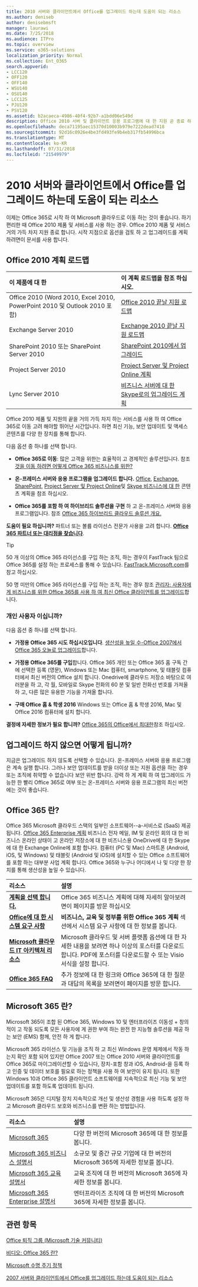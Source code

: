 ```yaml
---
title: 2010 서버와 클라이언트에서 Office를 업그레이드 하는데 도움이 되는 리소스
ms.author: deniseb
author: denisebmsft
manager: laurawi
ms.date: 7/25/2018
ms.audience: ITPro
ms.topic: overview
ms.service: o365-solutions
localization_priority: Normal
ms.collection: Ent_O365
search.appverid:
- LCC120
- OFF120
- OFF140
- WSU140
- OSU140
- LCC125
- PJU120
- PSV120
ms.assetid: b2acaeca-4986-40f4-92b7-a1bdd06e549d
description: Office 2010 서버 및 클라이언트 응용 프로그램에 대 한 지원 곧 종료 하 고 사용자 지정 지원 계약을 사용할 수 없습니다. 이 문서를 사용 하 여 지금 업그레이드 계획을 시작 합니다.
ms.openlocfilehash: deca71195aec15370d10003b979e7222dead7418
ms.sourcegitcommit: 92d16c0926e4be3fd493fe9b4eb317fb54996bca
ms.translationtype: MT
ms.contentlocale: ko-KR
ms.lasthandoff: 07/31/2018
ms.locfileid: "21549979"
---
```

# <a name="resources-to-help-you-upgrade-from-office-2010-servers-and-clients"></a>2010 서버와 클라이언트에서 Office를 업그레이드 하는데 도움이 되는 리소스

이제는 Office 365로 시작 하 여 Microsoft 클라우드로 이동 하는 것이 좋습니다. 하기 편리한 때 Office 2010 제품 및 서비스를 사용 하는 경우. Office 2010 제품 및 서비스 거의 가득 차지 지원 종료 합니다. 시작 지점으로 옵션을 검토 하 고 업그레이드를 계획 하려면이 문서를 사용 합니다.
      
## <a name="office-2010-planning-roadmaps"></a>Office 2010 계획 로드맵
  
|**이 제품에 대 한**|**이 계획 로드맵을 참조 하십시오.**|
|:-----|:-----|
|Office 2010 (Word 2010, Excel 2010, PowerPoint 2010 및 Outlook 2010 포함)  <br/> |[Office 2010 끝날 지원 로드맵](https://docs.microsoft.com/DeployOffice/office-2010-end-support-roadmap) <br/> |
|Exchange Server 2010  <br/> |[Exchange 2010 끝날 지원 로드맵](exchange-2010-end-of-support.md) <br/> |
|SharePoint 2010 또는 SharePoint Server 2010  <br/> |[SharePoint 2010에서 업그레이드](upgrade-from-sharepoint-2010.md) <br/> |
|Project Server 2010 </br> | [Project Server 및 Project Online 계획](https://docs.microsoft.com/project/planning-project-server-and-project-online-for-technical-decision-makers) </br> |
|Lync Server 2010 </br> | [비즈니스 서버에 대 한 Skype로의 업그레이드 계획](https://docs.microsoft.com/skypeforbusiness/plan-your-deployment/upgrade) </br> |
    
Office 2010 제품 및 지원의 끝을 거의 가득 차지 하는 서비스를 사용 하 여 Office 365로 이동 고려 해야할 뛰어난 시간입니다. 하면 최신 기능, 보안 업데이트 및 액세스 콘텐츠를 다양 한 장치를 통해 합니다.

다음 옵션 중 하나를 선택 합니다.
- **Office 365로 이동**: 많은 고객을 위한는 효율적이 고 경제적인 솔루션입니다. 참조 [것을 이동 하려면 어떻게 Office 365 비즈니스를 위한?](https://support.office.com/article/62084652-f051-4b0b-87b3-f766418386bf.aspx)
    
- **온-프레미스 서버와 응용 프로그램을 업그레이드 합니다.** [Office](https://docs.microsoft.com/DeployOffice/office-2010-end-support-roadmap), [Exchange](exchange-2010-end-of-support.md), [SharePoint](upgrade-from-sharepoint-2010.md), [Project Server 및 Project Online](https://docs.microsoft.com/project/planning-project-server-and-project-online-for-technical-decision-makers)및 [Skype 비즈니스에 대 한](https://docs.microsoft.com/skypeforbusiness/plan-your-deployment/upgrade) 콘텐츠 계획을 참조 하십시오. 
    
- **Office 365를 포함 하 여 하이브리드 솔루션을 구현** 하 고 온-프레미스 서버와 응용 프로그램입니다. 참조 [Office 365 하이브리드 클라우드 솔루션 개요.](https://support.office.com/article/59616fab-acdb-40e9-b414-cf0c965c80b7.aspx)
    
**도움이 필요 하십니까?** 파트너 또는 볼륨 라이선스 전문가 사용을 고려 합니다. **[Office 365 파트너 또는 대리점을 찾습니다](https://support.office.com/article/b6c18a9b-2aed-4c84-9d75-af709160258c.aspx)**. 
> [!TIP]
> 50 개 이상의 Office 365 라이선스를 구입 하는 조직, 하는 경우이 FastTrack 팀으로 Office 365를 설정 하는 프로세스를 통해 수 있습니다. [FastTrack.Microsoft.com](https://www.microsoft.com/fasttrack/microsoft-365/office-365)를 참고 하십시오.
  
50 명 미만의 Office 365 라이선스를 구입 하는 조직, 하는 경우 참조 [관리자: 사용자에 게 비즈니스를 위한 Office 365를 사용 하 여 최신 Office 클라이언트를 업그레이드](https://support.office.com/article/f6b00895-b5fd-4af6-a656-b7788ea20cbb.aspx)합니다. 
  
### <a name="are-you-a-home-user"></a>개인 사용자 이십니까?

다음 옵션 중 하나를 선택 합니다.
- **가정용 Office 365 시도 하십시오입니다**. [생산성을 높일 수-Office 2007에서 Office 365 오늘로 업그레이드](https://go.microsoft.com/fwlink/?linkid=733276)합니다.
    
- **가정용 Office 365를 구입**합니다. Office 365 개인 또는 Office 365 홈 구독 간에 선택한 등록 (영문), Windows 또는 Mac 컴퓨터, smartphone, 및 태블릿 컴퓨터에서 최신 버전의 Office 설치 합니다. Onedrive에 클라우드 저장소 바탕으로 여러분을 하 고, 각 월, 모바일로 Skype 전화의 60 분 및 일반 전화선 번호를 가져올 하 고, 다른 많은 유용한 기능을 가져올 합니다. 
    
- **구매 Office 홈 &amp; 학생 2016** Windows 또는 Office 홈 &amp; 학생 2016, Mac 및 Office 2016 컴퓨터에 설치 합니다. 
    
**결정에 자세한 정보가 필요 합니까?** [Office 365의 Office에서 최대한](https://go.microsoft.com/fwlink/?linkid=841758)참조 하십시오. 


## <a name="what-happens-if-i-dont-upgrade"></a>업그레이드 하지 않으면 어떻게 됩니까?

지금은 업그레이드 하지 않도록 선택할 수 있습니다. 온-프레미스 서버와 응용 프로그램은 계속 실행 합니다. 그러나 보안 업데이트를 받을 더이상 또는 지원 옵션을 하는 경우 또는 조직에 취약할 수 없습니다 보안 위반 합니다. 강력 하 게 계획 하 여 업그레이드 가능한 한 빨리 Office 365로 여부 또는 온-프레미스 서버와 응용 프로그램의 최신 버전에는 것이 좋습니다.
  
## <a name="what-is-office-365"></a>Office 365 란?

Office 365 Microsoft 클라우드 스택의 일부인 소프트웨어--a-서비스로 (SaaS) 제공 됩니다. [Office 365 Enterprise 계획](https://aka.ms/viirjv) 비즈니스 전자 메일, IM 및 온라인 회의 대 한 비즈니스 온라인 상태이 고 온라인 저장소에 대 한 비즈니스용 OneDrive에 대 한 Skype에 대 한 Exchange Online에 포함 합니다. 컴퓨터 (PC 및 Mac) 스마트폰 (Android, iOS, 및 Windows) 및 태블릿 (Android 및 iOS)에 설치할 수 있는 Office 소프트웨어를 포함 하는 대부분 사업 계획 합니다. Office 365와 누구나 어디에서 나 및 다양 한 장치를 통해 생산성을 높일 수 있습니다. 
  
|**리소스**|**설명**|
|:-----|:-----|
|**[계획을 선택 합니다.](https://aka.ms/viirjv)** <br/> |Office 365 비즈니스 계획에 대해 자세히 알아보려면이 페이지를 방문 하십시오  <br/> |
|**[Office에 대 한 시스템 요구 사항](https://aka.ms/o365sysrequirements)** <br/> |**비즈니스, 교육 및 정부를 위한 Office 365 계획** 섹션에서 시스템 요구 사항에 대 한 정보를 봅니다.  <br/> |
|**[Microsoft 클라우드 IT 아키텍처 리소스](microsoft-cloud-it-architecture-resources.md)** <br/> |Microsoft 클라우드 및 서버 플랫폼 옵션에 대 한 자세한 내용을 보려면 하나 이상의 포스터를 다운로드 합니다. PDF에 포스터를 다운로드할 수 또는 Visio 서식을 설정 합니다.  <br/> |
|**[Office 365 FAQ](https://aka.ms/office365faqs)** <br/> |추가 정보에 대 한 링크와 Office 365에 대 한 질문과 대답의 목록을 보려면이 페이지를 방문 합니다.  <br/> |
   
## <a name="what-is-microsoft-365"></a>Microsoft 365 란?

Microsoft 365이 조합 된 Office 365, Windows 10 및 엔터프라이즈 이동성 + 창의적이 고 작동 되도록 모든 사용자에 게 권한 부여 하는 완전 한 지능형 솔루션을 제공 하는 보안 (EMS) 함께, 안전 하 게 합니다. 
  
Microsoft 365 라이선스 및 기능을 조직 하 고 최신 Windows 운영 체제에서 작동 하는지 확인 포함 되어 있지만 Office 2007 또는 Office 2010 서버와 클라이언트를 Office 365로 마이그레이션할 수 있습니다, 장치-포함 창과 iOS, Android-을 등록 하 고 인증 및 데이터 보호를 필요로 하는 정책을 사용 하 여 보안이 유지 됩니다. 또한 Windows 10과 Office 365 클라이언트 소프트웨어를 지속적으로 최신 기능 및 보안 업데이트를 포함 하도록 업데이트 됩니다.
  
Microsoft 365은 디지털 장치 지속적으로 개선 및 생산성 경험을 사용 하도록 설정 하 고 Microsoft 클라우드 보호와 비즈니스를 변환 하는 방법입니다.
  
|**리소스**|**설명**|
|:-----|:-----|
|[Microsoft 365](https://www.microsoft.com/microsoft-365) <br/> |다양 한 버전의 Microsoft 365에 대 한 정보를 봅니다.  <br/> |
|[Microsoft 365 비즈니스 설명서](https://docs.microsoft.com/microsoft-365/business/) <br/> |소규모 및 중간 규모 기업에 대 한 버전의 Microsoft 365에 자세한 정보를 봅니다.  <br/> |
|[Microsoft 365 교육 설명서](https://docs.microsoft.com/microsoft-365/education/) <br/> |교육 조직에 대 한 버전의 Microsoft 365에 자세한 정보를 봅니다.  <br/> |
|[Microsoft 365 Enterprise 설명서](https://docs.microsoft.com/microsoft-365/enterprise/) <br/> |엔터프라이즈 조직에 대 한 버전의 Microsoft 365에 자세한 정보를 봅니다.  <br/> |
   
## <a name="related-topics"></a>관련 항목

[Office 퇴직 그룹 (Microsoft 기술 커뮤니티)](https://go.microsoft.com/fwlink/?linkid=842065)
  
[비디오: Office 365 란?](https://support.office.com/article/847caf12-2589-452c-8aca-1c009797678b.aspx)
  
[Microsoft 수명 주기 정책](https://go.microsoft.com/fwlink/?linkid=865200)

[2007 서버와 클라이언트에서 Office를 업그레이드 하는데 도움이 되는 리소스](upgrade-from-office-2007-servers-and-products.md)
  

